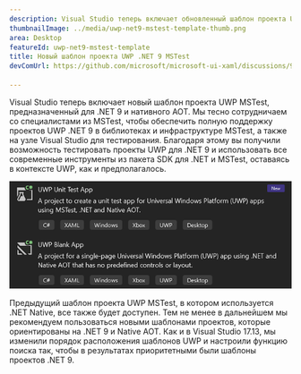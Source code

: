 ```yaml
---
description: Visual Studio теперь включает обновленный шаблон проекта UWP MSTest, предназначенный для .NET 9 и нативного AOT.
thumbnailImage: ../media/uwp-net9-mstest-template-thumb.png
area: Desktop
featureId: uwp-net9-mstest-template
title: Новый шаблон проекта UWP .NET 9 MSTest
devComUrl: https://github.com/microsoft/microsoft-ui-xaml/discussions/9983

---
```



Visual Studio теперь включает новый шаблон проекта UWP MSTest, предназначенный для .NET 9 и нативного AOT. Мы тесно сотрудничаем со специалистами из MSTest, чтобы обеспечить полную поддержку проектов UWP .NET 9 в библиотеках и инфраструктуре MSTest, а также на узле Visual Studio для тестирования. Благодаря этому вы получили возможность тестировать проекты UWP для .NET 9 и использовать все современные инструменты из пакета SDK для .NET и MSTest, оставаясь в контексте UWP, как и предполагалось.

![Шаблоны проектов UWP .NET 9 MSTest](../media/uwp-net9-mstest-template.png)

Предыдущий шаблон проекта UWP MSTest, в котором используется .NET Native, все также будет доступен. Тем не менее в дальнейшем мы рекомендуем пользоваться новыми шаблонами проектов, которые ориентированы на .NET 9 и Native AOT. Как и в Visual Studio 17.13, мы изменили порядок расположения шаблонов UWP и настроили функцию поиска так, чтобы в результатах приоритетными были шаблоны проектов .NET 9.
